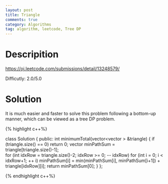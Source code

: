 ```yaml
---
layout: post
title: Triangle
comments: true
category: Algorithms
tag: algorithm, leetcode, Tree DP
---
```



# Descripition

https://oj.leetcode.com/submissions/detail/13248579/

Difficutly: 2.0/5.0


# Solution

It is much easier and faster to solve this problem following a bottom-up manner, which can be viewed as a tree DP problem.

{% highlight c++%}

class Solution {
public:
 	int minimumTotal(vector<vector<int> > &triangle) {
		if (triangle.size() == 0)
			return 0;
		vector<int> minPathSum = triangle[triangle.size()-1];		
		for (int idxRow = triangle.size()-2; idxRow >= 0; -- idxRow)
			for (int i = 0; i < idxRow+1; ++ i)
				minPathSum[i] = min(minPathSum[i], minPathSum[i+1]) + triangle[idxRow][i];
 		return minPathSum[0];
 	}
};

{% endhighlight c++%}

